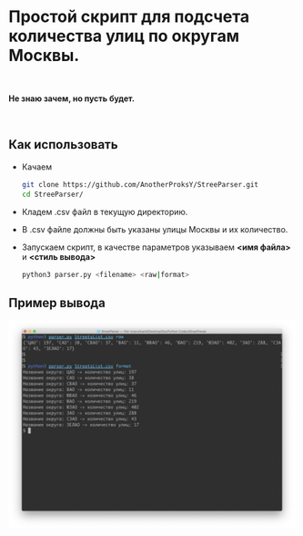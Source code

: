 # Простой скрипт для подсчета количества улиц по округам Москвы.
<br />

**Не знаю зачем, но пусть будет.**<br />

<br />

## Как использовать

* Качаем

  ```bash
  git clone https://github.com/AnotherProksY/StreeParser.git
  cd StreeParser/
  ```

* Кладем .csv файл в текущую директорию.

* В .csv файле должны быть указаны улицы Москвы и их количество.

* Запускаем скрипт, в качестве параметров указываем **<имя файла>** и **<стиль вывода>**

  ```bash
  python3 parser.py <filename> <raw|format>
  ```



## Пример вывода

<p align="center">
  <img src="images/Screenshot 2020-02-24 at 20.33.58.png">
</p>
